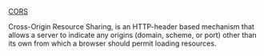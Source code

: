 [CORS](https://developer.mozilla.org/en-US/docs/Web/HTTP/CORS)

Cross-Origin Resource Sharing,  is an HTTP-header based mechanism that allows a server to indicate any origins (domain, scheme, or port) other than its own from which a browser should permit loading resources. 
